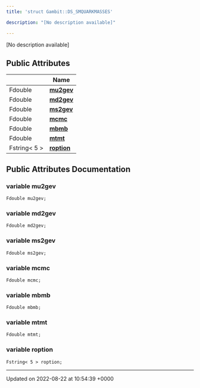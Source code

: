 ```yaml
---
title: 'struct Gambit::DS_SMQUARKMASSES'

description: "[No description available]"

---
```









[No description available]

## Public Attributes

|                | Name           |
| -------------- | -------------- |
| Fdouble | **[mu2gev](/documentation/code/gambit_2-2/classes/structgambit_1_1ds__smquarkmasses/#variable-mu2gev)**  |
| Fdouble | **[md2gev](/documentation/code/gambit_2-2/classes/structgambit_1_1ds__smquarkmasses/#variable-md2gev)**  |
| Fdouble | **[ms2gev](/documentation/code/gambit_2-2/classes/structgambit_1_1ds__smquarkmasses/#variable-ms2gev)**  |
| Fdouble | **[mcmc](/documentation/code/gambit_2-2/classes/structgambit_1_1ds__smquarkmasses/#variable-mcmc)**  |
| Fdouble | **[mbmb](/documentation/code/gambit_2-2/classes/structgambit_1_1ds__smquarkmasses/#variable-mbmb)**  |
| Fdouble | **[mtmt](/documentation/code/gambit_2-2/classes/structgambit_1_1ds__smquarkmasses/#variable-mtmt)**  |
| Fstring< 5 > | **[roption](/documentation/code/gambit_2-2/classes/structgambit_1_1ds__smquarkmasses/#variable-roption)**  |

## Public Attributes Documentation

### variable mu2gev

```
Fdouble mu2gev;
```


### variable md2gev

```
Fdouble md2gev;
```


### variable ms2gev

```
Fdouble ms2gev;
```


### variable mcmc

```
Fdouble mcmc;
```


### variable mbmb

```
Fdouble mbmb;
```


### variable mtmt

```
Fdouble mtmt;
```


### variable roption

```
Fstring< 5 > roption;
```


-------------------------------

Updated on 2022-08-22 at 10:54:39 +0000